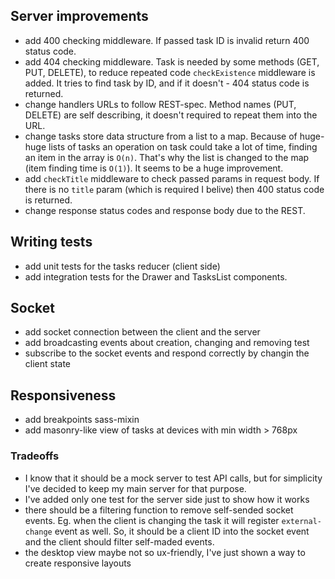 ## Server improvements

- add 400 checking middleware. If passed task ID is invalid return 400 status code.
- add 404 checking middleware. Task is needed by some methods (GET, PUT, DELETE), to reduce repeated code `checkExistence` middleware is added. It tries to find task by ID, and if it doesn't - 404 status code is returned.
- change handlers URLs to follow REST-spec. Method names (PUT, DELETE) are self describing, it doesn't required to repeat them into the URL.
- change tasks store data structure from a list to a map. Because of huge-huge lists of tasks an operation on task could take a lot of time, finding an item in the array is `O(n)`. That's why the list is changed to the map (item finding time is `O(1)`). It seems to be a huge improvement.
- add `checkTitle` middleware to check passed params in
  request body. If there is no `title` param (which is required I belive) then 400 status code is returned.
- change response status codes and response body due to the REST.

## Writing tests

- add unit tests for the tasks reducer (client side)
- add integration tests for the Drawer and TasksList components.

## Socket

- add socket connection between the client and the server
- add broadcasting events about creation, changing and removing test
- subscribe to the socket events and respond correctly by changin the client state

## Responsiveness

- add breakpoints sass-mixin
- add masonry-like view of tasks at devices with min width > 768px

### Tradeoffs

- I know that it should be a mock server to test API calls, but for simplicity I've decided to keep my main server for that purpose.
- I've added only one test for the server side just to show how it works
- there should be a filtering function to remove self-sended socket events. Eg. when the client is changing the task it will register `external-change` event as well. So, it should be a client ID into the socket event and the client should filter self-maded events.
- the desktop view maybe not so ux-friendly, I've just shown a way to create responsive layouts
